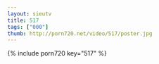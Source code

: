 ```yaml
--- 
layout: sieutv
title: 517
tags: ["000"]
thumb: http://porn720.net/video/517/poster.jpg
---
```

{% include porn720 key="517" %} 
